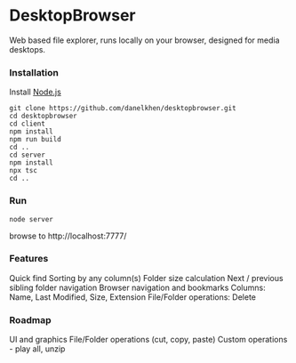 # DesktopBrowser

Web based file explorer, runs locally on your browser, designed for media desktops.

### Installation

Install [Node.js](https://nodejs.org)

```
git clone https://github.com/danelkhen/desktopbrowser.git
cd desktopbrowser
cd client
npm install
npm run build
cd ..
cd server
npm install
npx tsc
cd ..
```

### Run

```
node server
```

browse to http://localhost:7777/

### Features

Quick find
Sorting by any column(s)
Folder size calculation
Next / previous sibling folder navigation
Browser navigation and bookmarks
Columns: Name, Last Modified, Size, Extension
File/Folder operations: Delete

### Roadmap

UI and graphics
File/Folder operations (cut, copy, paste)
Custom operations - play all, unzip

